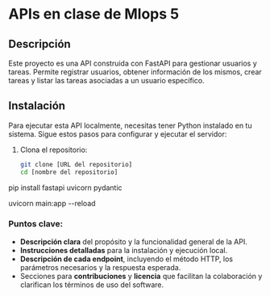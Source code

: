 # APIs en clase de Mlops 5

## Descripción
Este proyecto es una API construida con FastAPI para gestionar usuarios y tareas. Permite registrar usuarios, obtener información de los mismos, crear tareas y listar las tareas asociadas a un usuario específico.

## Instalación

Para ejecutar esta API localmente, necesitas tener Python instalado en tu sistema. Sigue estos pasos para configurar y ejecutar el servidor:

1. Clona el repositorio:
   ```bash
   git clone [URL del repositorio]
   cd [nombre del repositorio]

pip install fastapi uvicorn pydantic

uvicorn main:app --reload


### Puntos clave:
- **Descripción clara** del propósito y la funcionalidad general de la API.
- **Instrucciones detalladas** para la instalación y ejecución local.
- **Descripción de cada endpoint**, incluyendo el método HTTP, los parámetros necesarios y la respuesta esperada.
- Secciones para **contribuciones** y **licencia** que facilitan la colaboración y clarifican los términos de uso del software.